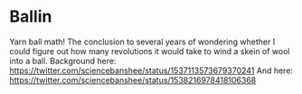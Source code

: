 # Ballin
Yarn ball math! The conclusion to several years of wondering whether I could figure out how many revolutions it would take to wind a skein of wool into a ball. 
Background here: https://twitter.com/sciencebanshee/status/1537113573679370241
And here: https://twitter.com/sciencebanshee/status/1538216978418106368

